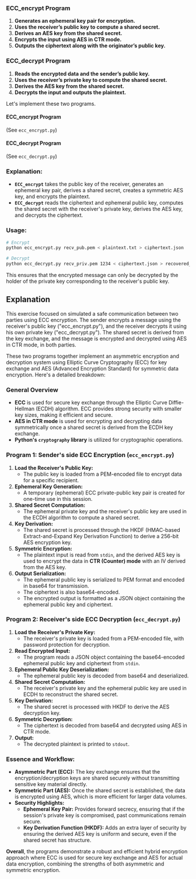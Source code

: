 ### ECC_encrypt Program

1. **Generates an ephemeral key pair for encryption.**
2. **Uses the receiver’s public key to compute a shared secret.**
3. **Derives an AES key from the shared secret.**
4. **Encrypts the input using AES in CTR mode.**
5. **Outputs the ciphertext along with the originator’s public key.**

### ECC_decrypt Program

1. **Reads the encrypted data and the sender’s public key.**
2. **Uses the receiver’s private key to compute the shared secret.**
3. **Derives the AES key from the shared secret.**
4. **Decrypts the input and outputs the plaintext.**

Let's implement these two programs.

#### ECC_encrypt Program

(See `ecc_encrypt.py`)

#### ECC_decrypt Program

(See `ecc_decrypt.py`)

### Explanation:
- **`ECC_encrypt`** takes the public key of the receiver, generates an ephemeral key pair, derives a shared secret, creates a symmetric AES key, and encrypts the plaintext.
- **`ECC_decrypt`** reads the ciphertext and ephemeral public key, computes the shared secret with the receiver's private key, derives the AES key, and decrypts the ciphertext.

### Usage:
```bash
# Encrypt
python ecc_encrypt.py recv_pub.pem < plaintext.txt > ciphertext.json

# Decrypt
python ecc_decrypt.py recv_priv.pem 1234 < ciphertext.json > recovered_plaintext.txt
```

This ensures that the encrypted message can only be decrypted by the holder of the private key corresponding to the receiver's public key.


## Explanation

This exercise focused on simulated a safe communication between two parties using ECC encryption. 
The sender encrypts a message using the receiver's public key ("ecc_encrypt.py"), and the receiver decrypts it using his own private key ("ecc_decrypt.py"). 
The shared secret is derived from the key exchange, and the message is encrypted and decrypted using AES in CTR mode, in both parties.


These two programs together implement an asymmetric encryption and decryption system using Elliptic Curve Cryptography (ECC) for key exchange and AES (Advanced Encryption Standard) for symmetric data encryption. 
Here's a detailed breakdown:

### **General Overview**
- **ECC** is used for secure key exchange through the Elliptic Curve Diffie-Hellman (ECDH) algorithm. ECC provides strong security with smaller key sizes, making it efficient and secure.
- **AES in CTR mode** is used for encrypting and decrypting data symmetrically once a shared secret is derived from the ECDH key exchange.
- **Python's `cryptography` library** is utilized for cryptographic operations.

### **Program 1: Sender's side ECC Encryption (`ecc_encrypt.py`)**
1. **Load the Receiver's Public Key:**
   - The public key is loaded from a PEM-encoded file to encrypt data for a specific recipient.
2. **Ephemeral Key Generation:**
   - A temporary (ephemeral) ECC private-public key pair is created for one-time use in this session.
3. **Shared Secret Computation:**
   - The ephemeral private key and the receiver's public key are used in the ECDH algorithm to compute a shared secret.
4. **Key Derivation:**
   - The shared secret is processed through the HKDF (HMAC-based Extract-and-Expand Key Derivation Function) to derive a 256-bit AES encryption key.
5. **Symmetric Encryption:**
   - The plaintext input is read from `stdin`, and the derived AES key is used to encrypt the data in **CTR (Counter) mode** with an IV derived from the AES key.
6. **Output Serialization:**
   - The ephemeral public key is serialized to PEM format and encoded in base64 for transmission.
   - The ciphertext is also base64-encoded.
   - The encrypted output is formatted as a JSON object containing the ephemeral public key and ciphertext.

### **Program 2: Receiver's side ECC Decryption (`ecc_decrypt.py`)**
1. **Load the Receiver's Private Key:**
   - The receiver's private key is loaded from a PEM-encoded file, with password protection for decryption.
2. **Read Encrypted Input:**
   - The program reads a JSON object containing the base64-encoded ephemeral public key and ciphertext from `stdin`.
3. **Ephemeral Public Key Deserialization:**
   - The ephemeral public key is decoded from base64 and deserialized.
4. **Shared Secret Computation:**
   - The receiver's private key and the ephemeral public key are used in ECDH to reconstruct the shared secret.
5. **Key Derivation:**
   - The shared secret is processed with HKDF to derive the AES decryption key.
6. **Symmetric Decryption:**
   - The ciphertext is decoded from base64 and decrypted using AES in CTR mode.
7. **Output:**
   - The decrypted plaintext is printed to `stdout`.

### **Essence and Workflow:**
- **Asymmetric Part (ECC):** The key exchange ensures that the encryption/decryption keys are shared securely without transmitting sensitive key material directly.
- **Symmetric Part (AES):** Once the shared secret is established, the data is encrypted using AES, which is more efficient for larger data volumes.
- **Security Highlights:**
  - **Ephemeral Key Pair:** Provides forward secrecy, ensuring that if the session's private key is compromised, past communications remain secure.
  - **Key Derivation Function (HKDF):** Adds an extra layer of security by ensuring the derived AES key is uniform and secure, even if the shared secret has structure.

**Overall**, the programs demonstrate a robust and efficient hybrid encryption approach where ECC is used for secure key exchange and AES for actual data encryption, combining the strengths of both asymmetric and symmetric encryption.